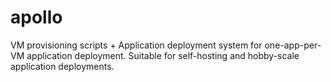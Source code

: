 # apollo
VM provisioning scripts + Application deployment system for one-app-per-VM application deployment. Suitable for self-hosting and hobby-scale application deployments.
